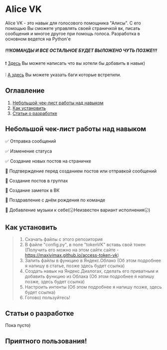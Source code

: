 # Alice VK

Alice VK - это навык для голосового помощника "Алисы". С его помощью Вы сможете управлять своей страничкой вк, писать сообщения и многое другое при помощь голоса. Разработка в основном ведется на Python'е

##### !!!КОМАНДЫ И ВСЕ ОСТАЛЬНОЕ БУДЕТ ВЫЛОЖЕНО ЧУТЬ ПОЗЖЕ!!!

❗ [Здесь](https://forms.gle/PQL9Mbx97hZefCcA7) Вы можете написать что вы хотели бы добавить в навык)

❕ [А здесь](https://forms.gle/JebBjqvuNMXG83Cp7) Вы можете указать баги которые встретили.
## Оглавление

1. [Небольшой чек-лист работы над навыком](https://github.com/maxivimax/alice-vk#Небольшой-чек-лист-работы-над-навыком)
2. [Как установить](https://github.com/maxivimax/alice-vk#Как-установить)
3. [Статьи о разработке](https://github.com/maxivimax/alice-vk#Статьи-о-разработке)

## Небольшой чек-лист работы над навыком

✅ Отправка сообщений

✅ Изменение статуса

✅ Создание новых постов на страничке

🔲 Подтверждение перед созданием постов или отправкой сообщений

🔲 Создание постов в группах

🔲 Создание заметок в ВК

🔲 Поздравление с днём рождения по команде

🔲 Добавление музыки к себе(🕝Неизвестен вариант исполнения🕤)

## Как установить
> 1. Скачать файлы с этого репозитория
> 2. В файле "config.py", в поле "tokenVK" вставь свой токен (Получить его можно на этом сайтк сайте - https://maxivimax.github.io/access-token-vk)
> 3. Залить файлы в функцию в Яндекс.Облако (Об этом подробнее я напишу в статье, позже здесь будет ссылка)
> 4. Создать навык на Яндекс.Диалогах, сделать его приватным и добавить функцию из Облака (Об этом подробнее я напишу позже, здесь будет ссылка)
> 5. Настроить интенты (Об этом подробнее я напишу позже, здесь будет ссылка)
> 6. Готово) пользуйтесь!

## Статьи о разработке
Пока пусто)

## Приятного пользования!
